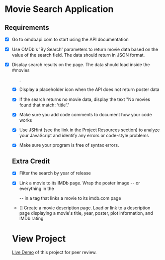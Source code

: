 Movie Search Application
================================

## Requirements

- [X] Go to omdbapi.com to start using the API documentation

- [X] Use OMDb's 'By Search' parameters to return movie data based on the value of the search field. The data should return in JSON format.

- [X] Display search results on the page. The data should load inside the #movies <ul>.

- [X] Display a placeholder icon when the API does not return poster data

- [X] If the search returns no movie data, display the text "No movies found that match: 'title'."

- [X] Make sure you add code comments to document how your code works

- [X] Use JSHint (see the link in the Project Resources section) to analyze your JavaScript and identify any errors or code-style problems

- [X] Make sure your program is free of syntax errors.


## Extra Credit

- [X] Filter the search by year of release

- [X] Link a movie to its IMDb page. Wrap the poster image -- or everything in the <li> -- in a <a> tag that links a movie to its imdb.com page

- [] Create a movie description page. Load or link to a description page displaying a movie's title, year, poster, plot information, and IMDb rating

# View Project
[Live Demo](http://re-brand.us/projects/movie-search/index.html) of this project for peer review.